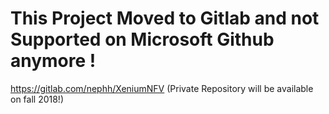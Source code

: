 # This Project Moved to Gitlab and not Supported on Microsoft Github anymore !
https://gitlab.com/nephh/XeniumNFV (Private Repository will be available on fall 2018!)
